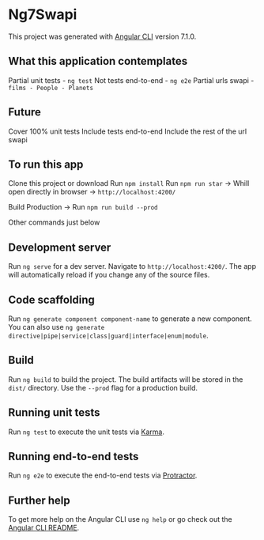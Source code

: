 # Ng7Swapi

This project was generated with [Angular CLI](https://github.com/angular/angular-cli) version 7.1.0.

## What this application contemplates

Partial unit tests - `ng test`
Not tests end-to-end - `ng e2e`
Partial urls swapi - `films - People - Planets`

## Future 

Cover 100% unit tests
Include tests end-to-end
Include the rest of the url swapi

## To run this app

Clone this project or download
Run `npm install`
Run `npm run star` -> Whill open directly in browser -> `http://localhost:4200/`

Build Production -> Run `npm run build --prod`

Other commands just below

## Development server

Run `ng serve` for a dev server. Navigate to `http://localhost:4200/`. The app will automatically reload if you change any of the source files.

## Code scaffolding

Run `ng generate component component-name` to generate a new component. You can also use `ng generate directive|pipe|service|class|guard|interface|enum|module`.

## Build

Run `ng build` to build the project. The build artifacts will be stored in the `dist/` directory. Use the `--prod` flag for a production build.

## Running unit tests

Run `ng test` to execute the unit tests via [Karma](https://karma-runner.github.io).

## Running end-to-end tests

Run `ng e2e` to execute the end-to-end tests via [Protractor](http://www.protractortest.org/).

## Further help

To get more help on the Angular CLI use `ng help` or go check out the [Angular CLI README](https://github.com/angular/angular-cli/blob/master/README.md).
